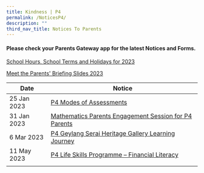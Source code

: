 ```yaml
---
title: Kindness | P4
permalink: /NoticesP4/
description: ""
third_nav_title: Notices To Parents
---
```

#### Please check your **Parents Gateway** app for the latest Notices and Forms.

[School Hours, School Terms and Holidays for 2023](/files/Letter%20to%20parents/007%20School%20Hours,%20School%20Terms%20and%20Holidays%20for%202023.pdf)

[Meet the Parents' Briefing Slides 2023](/for-parents/Other-Information/2023parentsbriefingslides/)

| Date | Notice |
| --- | ----- |
| 25 Jan 2023 | [P4 Modes of Assessments](/files/Letter%20to%20parents/Term%201/024%20P4%20Modes%20of%20Assessments.pdf) |
| 31 Jan 2023 | [Mathematics Parents Engagement Session for P4 Parents](/files/Letter%20to%20parents/Term%201/031%20Maths%20Parents%20Engagement%20Session_%20P4_2023.pdf) |
| 6 Mar 2023 | [P4 Geylang Serai Heritage Gallery Learning Journey](/files/Letter%20to%20parents/Term%202/039%20P4%20Geylang%20Serai%20Heritage%20Gallery%20Learning%20Journey.pdf) |
| 11 May 2023 | [P4 Life Skills Programme – Financial Literacy](/files/Letter%20to%20parents/Term%202/056%20life%20skills%20program%20financial%20literacy.pdf) |
|  |  |